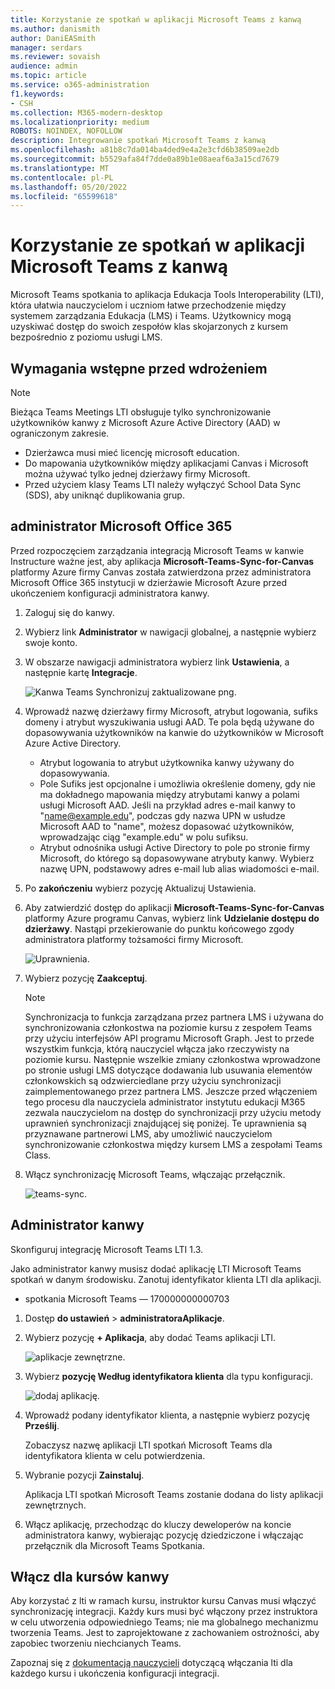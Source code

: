 ```yaml
---
title: Korzystanie ze spotkań w aplikacji Microsoft Teams z kanwą
ms.author: danismith
author: DaniEASmith
manager: serdars
ms.reviewer: sovaish
audience: admin
ms.topic: article
ms.service: o365-administration
f1.keywords:
- CSH
ms.collection: M365-modern-desktop
ms.localizationpriority: medium
ROBOTS: NOINDEX, NOFOLLOW
description: Integrowanie spotkań Microsoft Teams z kanwą
ms.openlocfilehash: a81b8c7da014ba4ded9e4a2e3cfd6b38509ae2db
ms.sourcegitcommit: b5529afa84f7dde0a89b1e08aeaf6a3a15cd7679
ms.translationtype: MT
ms.contentlocale: pl-PL
ms.lasthandoff: 05/20/2022
ms.locfileid: "65599618"
---
```

# <a name="use-microsoft-teams-meetings-with-canvas"></a>Korzystanie ze spotkań w aplikacji Microsoft Teams z kanwą

Microsoft Teams spotkania to aplikacja Edukacja Tools Interoperability (LTI), która ułatwia nauczycielom i uczniom łatwe przechodzenie między systemem zarządzania Edukacja (LMS) i Teams. Użytkownicy mogą uzyskiwać dostęp do swoich zespołów klas skojarzonych z kursem bezpośrednio z poziomu usługi LMS.

## <a name="prerequisites-before-deployment"></a>Wymagania wstępne przed wdrożeniem

> [!NOTE]
> Bieżąca Teams Meetings LTI obsługuje tylko synchronizowanie użytkowników kanwy z Microsoft Azure Active Directory (AAD) w ograniczonym zakresie.
>
> - Dzierżawca musi mieć licencję microsoft education.
> - Do mapowania użytkowników między aplikacjami Canvas i Microsoft można używać tylko jednej dzierżawy firmy Microsoft.
> - Przed użyciem klasy Teams LTI należy wyłączyć School Data Sync (SDS), aby uniknąć duplikowania grup.

## <a name="microsoft-office-365-admin"></a>administrator Microsoft Office 365

Przed rozpoczęciem zarządzania integracją Microsoft Teams w kanwie Instructure ważne jest, aby aplikacja **Microsoft-Teams-Sync-for-Canvas** platformy Azure firmy Canvas została zatwierdzona przez administratora Microsoft Office 365 instytucji w dzierżawie Microsoft Azure przed ukończeniem konfiguracji administratora kanwy.

1. Zaloguj się do kanwy.

2. Wybierz link **Administrator** w nawigacji globalnej, a następnie wybierz swoje konto.

3. W obszarze nawigacji administratora wybierz link **Ustawienia**, a następnie kartę **Integracje**.

   ![Kanwa Teams Synchronizuj zaktualizowane png.](https://user-images.githubusercontent.com/87142492/128552407-78cb28e9-47cf-4026-954d-12dc3553af6f.png)

4. Wprowadź nazwę dzierżawy firmy Microsoft, atrybut logowania, sufiks domeny i atrybut wyszukiwania usługi AAD. Te pola będą używane do dopasowywania użytkowników na kanwie do użytkowników w Microsoft Azure Active Directory.
   - Atrybut logowania to atrybut użytkownika kanwy używany do dopasowywania.
   - Pole Sufiks jest opcjonalne i umożliwia określenie domeny, gdy nie ma dokładnego mapowania między atrybutami kanwy a polami usługi Microsoft AAD. Jeśli na przykład adres e-mail kanwy to "name@example.edu", podczas gdy nazwa UPN w usłudze Microsoft AAD to "name", możesz dopasować użytkowników, wprowadzając ciąg "example.edu" w polu sufiksu.
   - Atrybut odnośnika usługi Active Directory to pole po stronie firmy Microsoft, do którego są dopasowywane atrybuty kanwy. Wybierz nazwę UPN, podstawowy adres e-mail lub alias wiadomości e-mail.

5. Po **zakończeniu** wybierz pozycję Aktualizuj Ustawienia.

6. Aby zatwierdzić dostęp do aplikacji **Microsoft-Teams-Sync-for-Canvas** platformy Azure programu Canvas, wybierz link **Udzielanie dostępu do dzierżawy**. Nastąpi przekierowanie do punktu końcowego zgody administratora platformy tożsamości firmy Microsoft.

   ![Uprawnienia.](media/permissions.png)

7. Wybierz pozycję **Zaakceptuj**.

   > [!NOTE]
   > Synchronizacja to funkcja zarządzana przez partnera LMS i używana do synchronizowania członkostwa na poziomie kursu z zespołem Teams przy użyciu interfejsów API programu Microsoft Graph. Jest to przede wszystkim funkcja, którą nauczyciel włącza jako rzeczywisty na poziomie kursu. Następnie wszelkie zmiany członkostwa wprowadzone po stronie usługi LMS dotyczące dodawania lub usuwania elementów członkowskich są odzwierciedlane przy użyciu synchronizacji zaimplementowanego przez partnera LMS. Jeszcze przed włączeniem tego procesu dla nauczyciela administrator instytutu edukacji M365 zezwala nauczycielom na dostęp do synchronizacji przy użyciu metody uprawnień synchronizacji znajdującej się poniżej. Te uprawnienia są przyznawane partnerowi LMS, aby umożliwić nauczycielom synchronizowanie członkostwa między kursem LMS a zespołami Teams Class.

8. Włącz synchronizację Microsoft Teams, włączając przełącznik.

   ![teams-sync.](media/teams-sync.png)

## <a name="canvas-admin"></a>Administrator kanwy

Skonfiguruj integrację Microsoft Teams LTI 1.3.

Jako administrator kanwy musisz dodać aplikację LTI Microsoft Teams spotkań w danym środowisku. Zanotuj identyfikator klienta LTI dla aplikacji.

 - spotkania Microsoft Teams — 170000000000703

1. Dostęp **do ustawień** >  **administratoraAplikacje**.

2. Wybierz pozycję **+ Aplikacja**, aby dodać Teams aplikacji LTI.

   ![aplikacje zewnętrzne.](media/external-apps.png)

3. Wybierz **pozycję Według identyfikatora klienta** dla typu konfiguracji.

   ![dodaj aplikację.](media/add-app.png)

4. Wprowadź podany identyfikator klienta, a następnie wybierz pozycję **Prześlij**.

   Zobaczysz nazwę aplikacji LTI spotkań Microsoft Teams dla identyfikatora klienta w celu potwierdzenia.

5. Wybranie pozycji **Zainstaluj**.

   Aplikacja LTI spotkań Microsoft Teams zostanie dodana do listy aplikacji zewnętrznych.

6. Włącz aplikację, przechodząc do kluczy deweloperów na koncie administratora kanwy, wybierając pozycję dziedziczone i włączając przełącznik dla Microsoft Teams Spotkania.

## <a name="enable-for-canvas-courses"></a>Włącz dla kursów kanwy

Aby korzystać z lti w ramach kursu, instruktor kursu Canvas musi włączyć synchronizację integracji. Każdy kurs musi być włączony przez instruktora w celu utworzenia odpowiedniego Teams; nie ma globalnego mechanizmu tworzenia Teams. Jest to zaprojektowane z zachowaniem ostrożności, aby zapobiec tworzeniu niechcianych Teams.

Zapoznaj się z [dokumentacją nauczycieli](https://support.microsoft.com/topic/use-microsoft-teams-classes-in-your-lms-preview-ac6a1e34-32f7-45e6-b83e-094185a1e78a#ID0EBD=Instructure_Canvas) dotyczącą włączania lti dla każdego kursu i ukończenia konfiguracji integracji.
